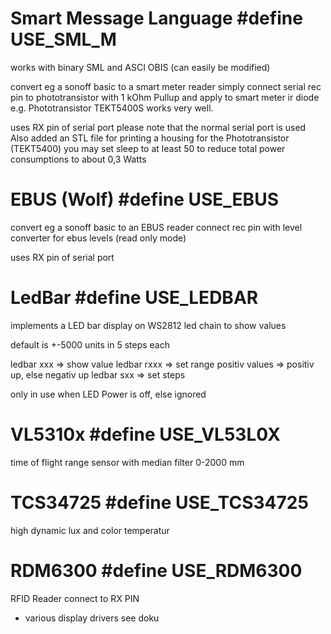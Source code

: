 

Smart Message Language #define USE_SML_M
===================================================
works with binary SML and ASCI OBIS (can easily be modified)

convert eg a sonoff basic to a smart meter reader
simply connect serial rec pin to phototransistor with 1 kOhm Pullup and apply to smart meter ir diode
e.g. Phototransistor TEKT5400S works very well.

uses RX pin of serial port
please note that the normal serial port is used
Also added an STL file for printing a housing for the Phototransistor (TEKT5400)
you may set sleep to at least 50 to reduce total power consumptions to about  0,3 Watts


EBUS (Wolf) #define USE_EBUS
===================================================
convert eg a sonoff basic to an EBUS reader
connect rec pin with level converter for ebus levels (read only mode)

uses RX pin of serial port



LedBar #define USE_LEDBAR
===================================================
implements a LED bar display on WS2812 led chain to show values

default is +-5000 units in 5 steps each

ledbar xxx => show value
ledbar rxxx => set range  positiv values => positiv up, else negativ up
ledbar sxx  => set steps

only in use when LED Power is off, else ignored

VL5310x #define USE_VL53L0X
===================================================
time of flight range sensor with median filter 0-2000 mm

TCS34725 #define USE_TCS34725
===================================================
high dynamic lux and color temperatur


RDM6300 #define USE_RDM6300
===================================================
RFID Reader connect to RX PIN

+ various display drivers see doku 
